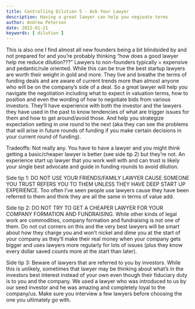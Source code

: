 ```yaml
---
title: Controlling Dilution 5 - Ask Your Lawyer
description: Having a great lawyer can help you negioate terms
author: Andrew Peterson
date: 2022-01-21
keywords: [ dilution ]
---
```

This is also one I find almost all new founders being a bit blindsided by and not prepared for and you’re probably thinking “how does a good lawyer help me reduce dilution???” Lawyers to non-founders typically = expensive and pedantic/rule oriented. While this can be true the best startup lawyers are worth their weight in gold and more. They live and breathe the terms of funding deals and are aware of current trends more than almost anyone who will be on the company’s side of a deal. So a great lawyer will help you navigate the negotiation including what to expect in valuation terms, how to position and even the wording of how to negotiate bids from various investors. They’ll have experience with both the investor and the lawyers they have used in the past to know tendencies of what are trigger issues for them and how to get around/avoid those. And help you strategize expectation setting in one round to the next (aka they can see the problems that will arise in future rounds of funding if you make certain decisions in your current round of funding). 

Tradeoffs: Not really any. You have to have a lawyer and you might think getting a basic/cheaper lawyer is better (see side tip 2) but they’re not. An experience start up lawyer that you work well with and can trust is likely your single best advocate and guide in funding rounds to avoid dilution.

Side tip 1: DO NOT USE YOUR FRIENDS/FAMILY LAWYER CAUSE SOMEONE YOU TRUST REFERS YOU TO THEM UNLESS THEY HAVE DEEP START UP EXPERIENCE. Too often I’ve seen people use lawyers cause they have been referred to them and think they are all the same in terms of value add.

Side tip 2: DO NOT TRY TO GET A CHEAPER LAWYER FOR YOUR COMPANY FORMATION AND FUNDRAISING. While other kinds of legal work are commodities, company formation and fundraising is not one of them. Do not cut corners on this and the very best lawyers will be smart about how they charge you and won’t nickel and dime you at the start of your company as they’ll make their real money when your company gets bigger and uses lawyers more regularly for lots of issues (plus they know every dollar saved counts more at the start than later). 

Side tip 3: Beware of lawyers that are referred to you by investors. While this is unlikely, sometimes that lawyer may be thinking about what’s in the investors best interest instead of your own even though their fiduciary duty is to you and the company. We used a lawyer who was introduced to us by our seed investor and he was amazing and completely loyal to the company/us. Make sure you interview a few lawyers before choosing the one you ultimately go with.

